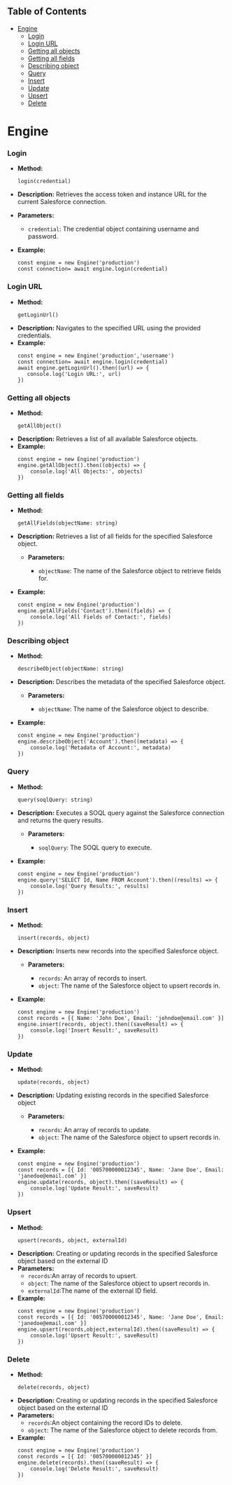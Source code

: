 ## Table of Contents
* [Engine](#engine)
    * [Login](#login)
    * [Login URL](#login-url)
    * [Getting all objects](#getting-all-objects)
    * [Getting all fields](#getting-all-fields)
    * [Describing object](#describing-object)
    * [Query](#query)
    * [Insert](#insert)
    * [Update](#update)
    * [Upsert](#upsert)
    * [Delete](#delete)
# 
# Engine
### Login
    
* **Method:**
    ```gherkin
    login(credential)
    ```
* **Description:**  Retrieves the access token and instance URL for the current Salesforce connection.
* **Parameters:**

    - `credential`: The credential object containing username and password.
* **Example:**
    ```gherkin
    const engine = new Engine('production')
    const connection= await engine.login(credential)
    ```

### Login URL

* **Method:**
    ```gherkin
    getLoginUrl()
    ```
* **Description:**  Navigates to the specified URL using the provided credentials.
* **Example:**
     ```gherkin
    const engine = new Engine('production','username')
    const connection= await engine.login(credential)
    await engine.getLoginUrl().then((url) => {
        console.log('Login URL:', url)
    })
    ```
### Getting all objects

* **Method:**
    ```gherkin
    getAllObject()
    ```
* **Description:**  Retrieves a list of all available Salesforce objects.
* **Example:**
    ```gherkin
    const engine = new Engine('production')
    engine.getAllObject().then((objects) => {
        console.log('All Objects:', objects)
    })
    ```
### Getting all fields

* **Method:**
    ```gherkin
    getAllFields(objectName: string)
    ```
* **Description:** Retrieves a list of all fields for the specified Salesforce object.
    * **Parameters:**

        - `objectName`: The name of the Salesforce object to retrieve fields for.

* **Example:**
    ```gherkin
    const engine = new Engine('production')
    engine.getAllFields('Contact').then((fields) => {
        console.log('All Fields of Contact:', fields)
    })
    ```
### Describing object

* **Method:**
    ```gherkin
    describeObject(objectName: string)
    ```
* **Description:** Describes the metadata of the specified Salesforce object.
    * **Parameters:**

        - `objectName`: The name of the Salesforce object to describe.

* **Example:**
    ```gherkin
    const engine = new Engine('production')
    engine.describeObject('Account').then((metadata) => {
        console.log('Metadata of Account:', metadata)
    })
    ```
### Query

* **Method:**
    ```gherkin
    query(soqlQuery: string)
    ```
* **Description:** Executes a SOQL query against the Salesforce connection and returns the query results.
    * **Parameters:**

        - `soqlQuery`: The SOQL query to execute.

* **Example:**
    ```gherkin
    const engine = new Engine('production')
    engine.query('SELECT Id, Name FROM Account').then((results) => {
        console.log('Query Results:', results)
    })
    ```
### Insert

* **Method:**
    ```gherkin
    insert(records, object)
    ```
* **Description:** Inserts new records into the specified Salesforce object.
    * **Parameters:**

        - `records`: An array of records to insert.
        - `object`: The name of the Salesforce object to upsert records in.

* **Example:**
    ```gherkin
    const engine = new Engine('production')
    const records = [{ Name: 'John Doe', Email: 'johndoe@email.com' }]
    engine.insert(records, object).then((saveResult) => {
        console.log('Insert Result:', saveResult)
    })
    ```
### Update

* **Method:**
    ```gherkin
    update(records, object)
    ```
* **Description:**  Updating existing records in the specified Salesforce object
    * **Parameters:**

        - `records`: An array of records to update.
        - `object`: The name of the Salesforce object to upsert records in.

* **Example:**
    ```gherkin
    const engine = new Engine('production')
    const records = [{ Id: '005700000012345', Name: 'Jane Doe', Email: 'janedoe@email.com' }]
    engine.update(records, object).then((saveResult) => {
        console.log('Update Result:', saveResult)
    })
    ```
### Upsert

* **Method:**
    ```gherkin
    upsert(records, object, externalId)
    ```
* **Description:** Creating or updating records in the specified Salesforce object based on the external ID
* **Parameters:**
    - `records`:An array of records to upsert.
    - `object`: The name of the Salesforce object to upsert records in.
    - `externalId`:The name of the external ID field.
* **Example:**
    ```gherkin
    const engine = new Engine('production')
    const records = [{ Id: '005700000012345', Name: 'Jane Doe', Email: 'janedoe@email.com' }]
    engine.upsert(records,object,externalId).then((saveResult) => {
        console.log('Upsert Result:', saveResult)
    })
    ```
### Delete

* **Method:**
    ```gherkin
    delete(records, object)
    ```
* **Description:** Creating or updating records in the specified Salesforce object based on the external ID
* **Parameters:**
    - `records`:An object containing the record IDs to delete.
    - `object`: The name of the Salesforce object to delete records from.
* **Example:**
    ```gherkin
    const engine = new Engine('production')
    const records = [{ Id: '005700000012345' }]
    engine.delete(records).then((saveResult) => {
        console.log('Delete Result:', saveResult)
    })
    ```